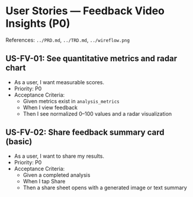 # User Stories — Feedback Video Insights (P0)

References: `../PRD.md`, `../TRD.md`, `../wireflow.png`

## US-FV-01: See quantitative metrics and radar chart
- As a user, I want measurable scores.
- Priority: P0
- Acceptance Criteria:
  - Given metrics exist in `analysis_metrics`
  - When I view feedback
  - Then I see normalized 0–100 values and a radar visualization

## US-FV-02: Share feedback summary card (basic)
- As a user, I want to share my results.
- Priority: P0
- Acceptance Criteria:
  - Given a completed analysis
  - When I tap Share
  - Then a share sheet opens with a generated image or text summary